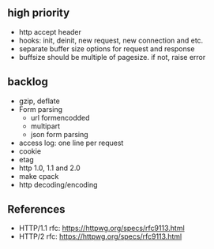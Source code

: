 ## high priority
- http accept header
- hooks: init, deinit, new request, new connection and etc.
- separate buffer size options for request and response
- buffsize should be multiple of pagesize. if not, raise error


## backlog
- gzip, deflate
- Form parsing
  - url formencodded 
  - multipart
  - json form parsing
- access log: one line per request
- cookie
- etag
- http 1.0, 1.1 and 2.0
- make cpack
- http decoding/encoding


## References

- HTTP/1.1 rfc: https://httpwg.org/specs/rfc9113.html
- HTTP/2 rfc: https://httpwg.org/specs/rfc9113.html
